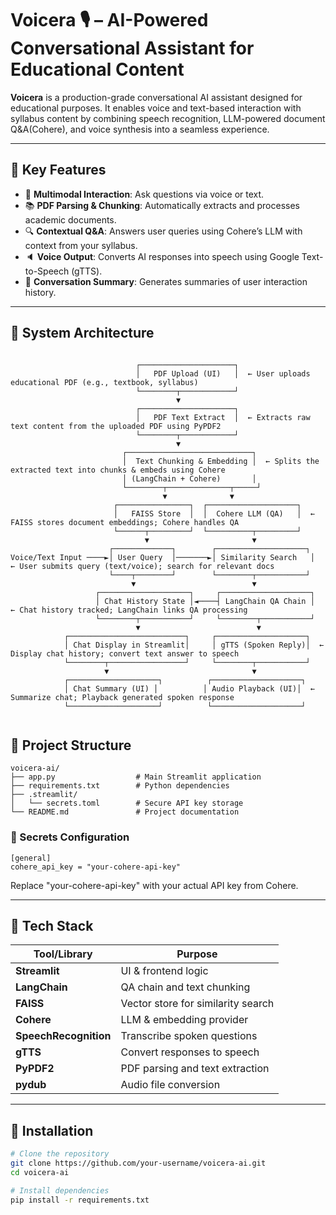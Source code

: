 # Voicera 🎙️ – AI-Powered Conversational Assistant for Educational Content

**Voicera** is a production-grade conversational AI assistant designed for educational purposes. It enables voice and text-based interaction with syllabus content by combining speech recognition, LLM-powered document Q&A(Cohere), and voice synthesis into a seamless experience.

---

## 🧠 Key Features

- 🎤 **Multimodal Interaction**: Ask questions via voice or text.
- 📚 **PDF Parsing & Chunking**: Automatically extracts and processes academic documents.
- 🔍 **Contextual Q&A**: Answers user queries using Cohere’s LLM with context from your syllabus.
- 🔈 **Voice Output**: Converts AI responses into speech using Google Text-to-Speech (gTTS).
- 📄 **Conversation Summary**: Generates summaries of user interaction history.

---

## 🧩 System Architecture

```text

                            ┌─────────────────────┐
                            │   PDF Upload (UI)   │  ← User uploads educational PDF (e.g., textbook, syllabus)
                            └────────┬────────────┘
                                     ▼
                            ┌─────────────────────┐
                            │   PDF Text Extract  │  ← Extracts raw text content from the uploaded PDF using PyPDF2
                            └────────┬────────────┘
                                     ▼
                         ┌────────────────────────────┐
                         │  Text Chunking & Embedding │  ← Splits the extracted text into chunks & embeds using Cohere
                         │ (LangChain + Cohere)       │
                         └────────┬──────────────┬─────┘
                                  ▼              ▼
                       ┌────────────────┐  ┌────────────────────┐
                       │   FAISS Store  │  │  Cohere LLM (QA)   │  ← FAISS stores document embeddings; Cohere handles QA
                       └──────┬─────────┘  └──────────┬─────────┘
                              ▼                       ▼
                      ┌─────────────┐        ┌────────────────────┐
Voice/Text Input ────►│ User Query  │───────►│ Similarity Search   │  ← User submits query (text/voice); search for relevant docs
                      └────┬────────┘        └────────┬───────────┘
                           ▼                          ▼
                   ┌────────────────────┐     ┌────────────────────┐
                   │ Chat History State │◄────┤ LangChain QA Chain │  ← Chat history tracked; LangChain links QA processing
                   └────────┬───────────┘     └────────┬───────────┘
                            ▼                          ▼
            ┌──────────────────────────┐     ┌────────────────────┐
            │ Chat Display in Streamlit│     │ gTTS (Spoken Reply)│  ← Display chat history; convert text answer to speech
            └────────┬─────────────────┘     └────────┬───────────┘
                     ▼                                ▼
            ┌────────────────────┐          ┌────────────────────┐
            │ Chat Summary (UI) │          │ Audio Playback (UI)│  ← Summarize chat; Playback generated spoken response
            └────────────────────┘          └────────────────────┘


```

## 📁 Project Structure
```
voicera-ai/
├── app.py                  # Main Streamlit application
├── requirements.txt        # Python dependencies
├── .streamlit/
│   └── secrets.toml        # Secure API key storage
└── README.md               # Project documentation
```
### 🔐 Secrets Configuration
```
[general]
cohere_api_key = "your-cohere-api-key"
```
Replace "your-cohere-api-key" with your actual API key from Cohere.

---

## 🧰 Tech Stack

| Tool/Library            | Purpose                                      |
|-------------------------|----------------------------------------------|
| **Streamlit**           | UI & frontend logic                          |
| **LangChain**           | QA chain and text chunking                   |
| **FAISS**               | Vector store for similarity search           |
| **Cohere**              | LLM & embedding provider                     |
| **SpeechRecognition**   | Transcribe spoken questions                  |
| **gTTS**                | Convert responses to speech                  |
| **PyPDF2**              | PDF parsing and text extraction              |
| **pydub**               | Audio file conversion                        |

---

## 📝 Installation

```bash
# Clone the repository
git clone https://github.com/your-username/voicera-ai.git
cd voicera-ai

# Install dependencies
pip install -r requirements.txt
